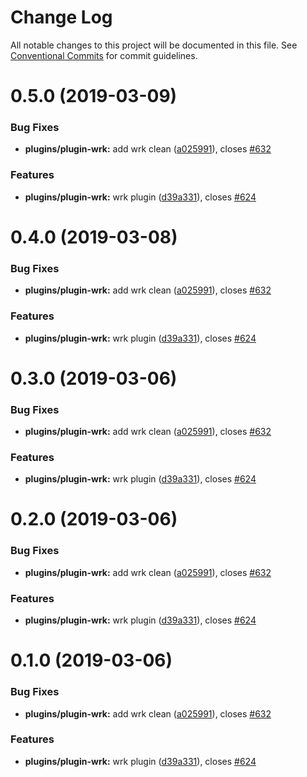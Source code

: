 # Change Log

All notable changes to this project will be documented in this file.
See [Conventional Commits](https://conventionalcommits.org) for commit guidelines.

# 0.5.0 (2019-03-09)


### Bug Fixes

* **plugins/plugin-wrk:** add wrk clean ([a025991](https://github.com/IBM/kui/commit/a025991)), closes [#632](https://github.com/IBM/kui/issues/632)


### Features

* **plugins/plugin-wrk:** wrk plugin ([d39a331](https://github.com/IBM/kui/commit/d39a331)), closes [#624](https://github.com/IBM/kui/issues/624)





# 0.4.0 (2019-03-08)


### Bug Fixes

* **plugins/plugin-wrk:** add wrk clean ([a025991](https://github.com/IBM/kui/commit/a025991)), closes [#632](https://github.com/IBM/kui/issues/632)


### Features

* **plugins/plugin-wrk:** wrk plugin ([d39a331](https://github.com/IBM/kui/commit/d39a331)), closes [#624](https://github.com/IBM/kui/issues/624)





# 0.3.0 (2019-03-06)


### Bug Fixes

* **plugins/plugin-wrk:** add wrk clean ([a025991](https://github.com/IBM/kui/commit/a025991)), closes [#632](https://github.com/IBM/kui/issues/632)


### Features

* **plugins/plugin-wrk:** wrk plugin ([d39a331](https://github.com/IBM/kui/commit/d39a331)), closes [#624](https://github.com/IBM/kui/issues/624)





# 0.2.0 (2019-03-06)


### Bug Fixes

* **plugins/plugin-wrk:** add wrk clean ([a025991](https://github.com/IBM/kui/commit/a025991)), closes [#632](https://github.com/IBM/kui/issues/632)


### Features

* **plugins/plugin-wrk:** wrk plugin ([d39a331](https://github.com/IBM/kui/commit/d39a331)), closes [#624](https://github.com/IBM/kui/issues/624)





# 0.1.0 (2019-03-06)


### Bug Fixes

* **plugins/plugin-wrk:** add wrk clean ([a025991](https://github.com/IBM/kui/commit/a025991)), closes [#632](https://github.com/IBM/kui/issues/632)


### Features

* **plugins/plugin-wrk:** wrk plugin ([d39a331](https://github.com/IBM/kui/commit/d39a331)), closes [#624](https://github.com/IBM/kui/issues/624)
